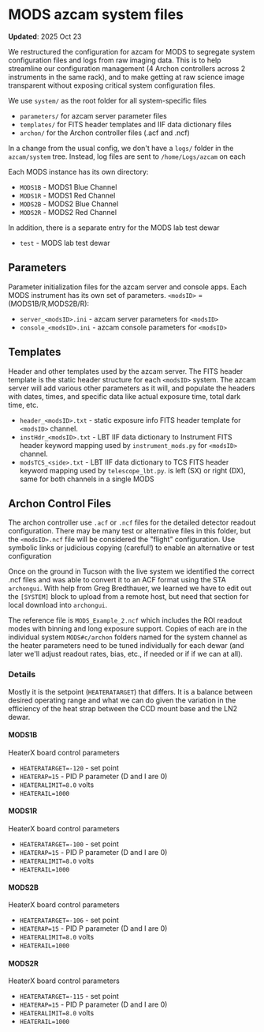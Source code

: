 # MODS azcam system files

**Updated**: 2025 Oct 23

We restructured the configuration for azcam for MODS to segregate system configuration files and logs from raw imaging data.  This is to help
streamline our configuration management (4 Archon controllers across 2 instruments in the same rack), and to make getting at raw science image
transparent without exposing critical system configuration files.

We use `system/` as the root folder for all system-specific files
 * `parameters/` for azcam server parameter files
 * `templates/` for FITS header templates and IIF data dictionary files
 * `archon/` for the Archon controller files (.acf and .ncf)

In a change from the usual config, we don't have a `logs/` folder in
the `azcam/system` tree.  Instead, log files are sent to
`/home/Logs/azcam` on each

Each MODS instance has its own directory:
 * `MODS1B` - MODS1 Blue Channel
 * `MODS1R` - MODS1 Red Channel
 * `MODS2B` - MODS2 Blue Channel
 * `MODS2R` - MODS2 Red Channel

In addition, there is a separate entry for the MODS lab test dewar
 * `test` - MODS lab test dewar

## Parameters

Parameter initialization files for the azcam server and console apps. Each
MODS instrument has its own set of parameters.  `<modsID>` = (MODS1B/R,MODS2B/R):
 * `server_<modsID>.ini` - azcam server parameters for `<modsID>`
 * `console_<modsID>.ini` - azcam console parameters for `<modsID>`

## Templates

Header and other templates used by the azcam server.  The FITS header template is the
static header structure for each `<modsID>` system.  The azcam server will add various
other parameters as it will, and populate the headers with dates, times, and specific
data like actual exposure time, total dark time, etc.
 * `header_<modsID>.txt` - static exposure info FITS header template for `<modsID>` channel.
 * `instHdr_<modsID>.txt` - LBT IIF data dictionary to Instrument FITS header keyword mapping used by `instrument_mods.py` for `<modsID>` channel.
 * `modsTCS_<side>.txt` - LBT IIF data dictionary to TCS FITS header keyword mapping used by `telescope_lbt.py`. <side> is left (SX) or right (DX), same for both channels in a single MODS

## Archon Control Files

The archon controller use `.acf` or `.ncf` files for the detailed
detector readout configuration. There may be many test or alternative
files in this folder, but the `<modsID>.ncf` file will be considered
the "flight" configuration.  Use symbolic links or judicious copying
(careful!) to enable an alternative or test configuration

Once on the ground in Tucson with the live system we identified the
correct .ncf files and was able to convert it to an ACF format using
the STA `archongui`.  With help from Greg Bredthauer, we learned we
have to edit out the `[SYSTEM]` block to upload from a remote host,
but need that section for local download into `archongui`.

The reference file is `MODS_Example_2.ncf` which includes the ROI
readout modes with binning and long exposure support.  Copies of each
are in the individual system `MODS#c/archon` folders named for the
system channel as the heater parameters need to be tuned individually
for each dewar (and later we'll adjust readout rates, bias, etc., if
needed or if if we can at all).

### Details

Mostly it is the setpoint (`HEATERATARGET`) that differs.  It is a balance
between desired operating range and what we can do given the variation in
the efficiency of the heat strap between the CCD mount base and the LN2 dewar.

#### MODS1B
HeaterX board control parameters
 * `HEATERATARGET=-120` - set point
 * `HEATERAP=15` - PID P parameter (D and I are 0)
 * `HEATERALIMIT=8.0` volts
 * `HEATERAIL=1000`
 
#### MODS1R
HeaterX board control parameters
 * `HEATERATARGET=-100` - set point
 * `HEATERAP=15` - PID P parameter (D and I are 0)
 * `HEATERALIMIT=8.0` volts
 * `HEATERAIL=1000`

#### MODS2B
HeaterX board control parameters
 * `HEATERATARGET=-106` - set point
 * `HEATERAP=15` - PID P parameter (D and I are 0)
 * `HEATERALIMIT=8.0` volts
 * `HEATERAIL=1000`
 
#### MODS2R
HeaterX board control parameters
 * `HEATERATARGET=-115` - set point
 * `HEATERAP=15` - PID P parameter (D and I are 0)
 * `HEATERALIMIT=8.0` volts
 * `HEATERAIL=1000`




